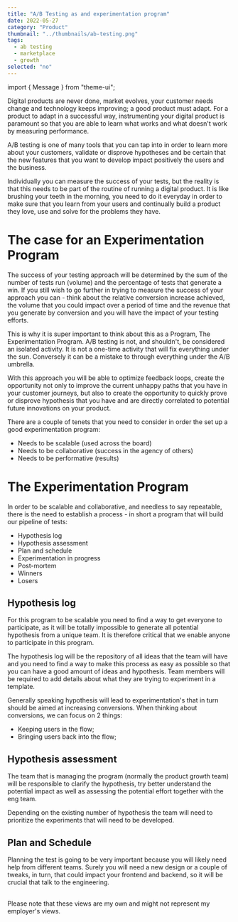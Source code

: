 ```yaml
---
title: "A/B Testing as and experimentation program"
date: 2022-05-27
category: "Product"
thumbnail: "../thumbnails/ab-testing.png"
tags:
  - ab testing
  - marketplace
  - growth
selected: "no"
---
```


import { Message } from "theme-ui";

Digital products are never done, market evolves, your customer needs change and technology keeps improving; a good product must adapt. For a product to adapt in a successful way, instrumenting your digital product is paramount so that you are able to learn what works and what doesn't work by measuring performance.

A/B testing is one of many tools that you can tap into in order to learn more about your customers, validate or disprove hypotheses and be certain that the new features that you want to develop impact positively the users and the business.

Individually you can measure the success of your tests, but the reality is that this needs to be part of the routine of running a digital product. It is like brushing your teeth in the morning, you need to do it everyday in order to make sure that you learn from your users and continually build a product they love, use and solve for the problems they have.

# The case for an Experimentation Program

The success of your testing approach will be determined by the sum of the number of tests run (volume) and the percentage of tests that generate a win. If you still wish to go further in trying to measure the success of your approach you can - think about the relative conversion increase achieved, the volume that you could impact over a period of time and the revenue that you generate by conversion and you will have the impact of your testing efforts.

This is why it is super important to think about this as a Program, The Experimentation Program. A/B testing is not, and shouldn't, be considered an isolated activity. It is not a one-time activity that will fix everything under the sun. Conversely it can be a mistake to through everything under the A/B umbrella.

With this approach you will be able to optimize feedback loops, create the opportunity not only to improve the current unhappy paths that you have in your customer journeys, but also to create the opportunity to quickly prove or disprove hypothesis that you have and are directly correlated to potential future innovations on your product.

There are a couple of tenets that you need to consider in order the set up a good experimentation program:

- Needs to be scalable (used across the board)
- Needs to be collaborative (success in the agency of others)
- Needs to be performative (results)

# The Experimentation Program

In order to be scalable and collaborative, and needless to say repeatable, there is the need to establish a process - in short a program that will build our pipeline of tests:

- Hypothesis log
- Hypothesis assessment
- Plan and schedule
- Experimentation in progress
- Post-mortem
- Winners
- Losers

## Hypothesis log

For this program to be scalable you need to find a way to get everyone to participate, as it will be totally impossible to generate all potential hypothesis from a unique team. It is therefore critical that we enable anyone to participate in this program.

The hypothesis log will be the repository of all ideas that the team will have and you need to find a way to make this process as easy as possible so that you can have a good amount of ideas and hypothesis. Team members will be required to add details about what they are trying to experiment in a template.

Generally speaking hypothesis will lead to experimentation's that in turn should be aimed at increasing conversions. When thinking about conversions, we can focus on 2 things:

- Keeping users in the flow;
- Bringing users back into the flow;

## Hypothesis assessment

The team that is managing the program (normally the product growth team) will be responsible to clarify the hypothesis, try better understand the potential impact as well as assessing the potential effort together with the eng team.

Depending on the existing number of hypothesis the team will need to prioritize the experiments that will need to be developed.

## Plan and Schedule

Planning the test is going to be very important because you will likely need help from different teams. Surely you will need a new design or a couple of tweaks, in turn, that could impact your frontend and backend, so it will be crucial that talk to the engineering.

<br />
<Message>
  Please note that these views are my own and might not represent my employer's
  views.
</Message>
